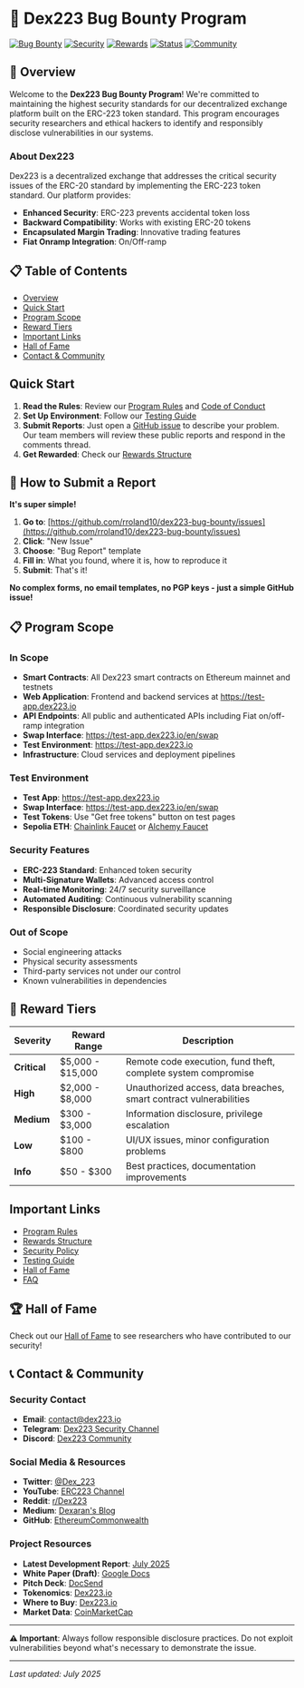 # 🐛 Dex223 Bug Bounty Program

[![Bug Bounty](https://img.shields.io/badge/Bug%20Bounty-Active-brightgreen)](https://github.com/dex223/bug-bounty)
[![Security](https://img.shields.io/badge/Security-Responsible%20Disclosure-blue)](https://github.com/dex223/bug-bounty/blob/main/SECURITY.md)
[![Rewards](https://img.shields.io/badge/Rewards-Up%20to%20$15,000-orange)](https://github.com/dex223/bug-bounty/blob/main/REWARDS.md)
[![Status](https://img.shields.io/badge/Status-Active%20Program-success)](https://github.com/dex223/bug-bounty)
[![Community](https://img.shields.io/badge/Community-500%2B%20Researchers-blueviolet)](https://t.me/Dex223_defi)

## 🎯 Overview

Welcome to the **Dex223 Bug Bounty Program**! We're committed to maintaining the highest security standards for our decentralized exchange platform built on the ERC-223 token standard. This program encourages security researchers and ethical hackers to identify and responsibly disclose vulnerabilities in our systems.

### About Dex223
Dex223 is a decentralized exchange that addresses the critical security issues of the ERC-20 standard by implementing the ERC-223 token standard. Our platform provides:
- **Enhanced Security**: ERC-223 prevents accidental token loss
- **Backward Compatibility**: Works with existing ERC-20 tokens
- **Encapsulated Margin Trading**: Innovative trading features
- **Fiat Onramp Integration**: On/Off-ramp



## 📋 Table of Contents

- [Overview](#-overview)
- [Quick Start](#-quick-start)
- [Program Scope](#-program-scope)
- [Reward Tiers](#-reward-tiers)
- [Important Links](#-important-links)
- [Hall of Fame](#-hall-of-fame)
- [Contact & Community](#-contact--community)

## Quick Start

1. **Read the Rules**: Review our [Program Rules](RULES.md) and [Code of Conduct](CODE_OF_CONDUCT.md)
2. **Set Up Environment**: Follow our [Testing Guide](TESTING_GUIDE.md)
3. **Submit Reports**: Just open a [GitHub issue](https://github.com/rroland10/dex223-bug-bounty/issues) to describe your problem. Our team members will review these public reports and respond in the comments thread.
4. **Get Rewarded**: Check our [Rewards Structure](REWARDS.md)

## 🚀 How to Submit a Report

**It's super simple!**

1. **Go to**: [https://github.com/rroland10/dex223-bug-bounty/issues](https://github.com/rroland10/dex223-bug-bounty/issues)
2. **Click**: "New Issue"
3. **Choose**: "Bug Report" template
4. **Fill in**: What you found, where it is, how to reproduce it
5. **Submit**: That's it!

**No complex forms, no email templates, no PGP keys - just a simple GitHub issue!**

## 📋 Program Scope

### In Scope
- **Smart Contracts**: All Dex223 smart contracts on Ethereum mainnet and testnets
- **Web Application**: Frontend and backend services at https://test-app.dex223.io
- **API Endpoints**: All public and authenticated APIs including Fiat on/off-ramp integration
- **Swap Interface**: https://test-app.dex223.io/en/swap
- **Test Environment**: https://test-app.dex223.io
- **Infrastructure**: Cloud services and deployment pipelines

### Test Environment
- **Test App**: https://test-app.dex223.io
- **Swap Interface**: https://test-app.dex223.io/en/swap
- **Test Tokens**: Use "Get free tokens" button on test pages
- **Sepolia ETH**: [Chainlink Faucet](https://faucets.chain.link/sepolia) or [Alchemy Faucet](https://www.alchemy.com/faucets/ethereum-sepolia)

### Security Features
- **ERC-223 Standard**: Enhanced token security
- **Multi-Signature Wallets**: Advanced access control
- **Real-time Monitoring**: 24/7 security surveillance
- **Automated Auditing**: Continuous vulnerability scanning
- **Responsible Disclosure**: Coordinated security updates

### Out of Scope
- Social engineering attacks
- Physical security assessments
- Third-party services not under our control
- Known vulnerabilities in dependencies

## 🎁 Reward Tiers

| Severity | Reward Range | Description |
|----------|-------------|-------------|
| **Critical** | $5,000 - $15,000 | Remote code execution, fund theft, complete system compromise |
| **High** | $2,000 - $8,000 | Unauthorized access, data breaches, smart contract vulnerabilities |
| **Medium** | $300 - $3,000 | Information disclosure, privilege escalation |
| **Low** | $100 - $800 | UI/UX issues, minor configuration problems |
| **Info** | $50 - $300 | Best practices, documentation improvements |

## Important Links

- [Program Rules](RULES.md)
- [Rewards Structure](REWARDS.md)
- [Security Policy](SECURITY.md)
- [Testing Guide](TESTING_GUIDE.md)
- [Hall of Fame](HALL_OF_FAME.md)
- [FAQ](FAQ.md)

## 🏆 Hall of Fame

Check out our [Hall of Fame](HALL_OF_FAME.md) to see researchers who have contributed to our security!

## 📞 Contact & Community

### Security Contact
- **Email**: contact@dex223.io
- **Telegram**: [Dex223 Security Channel](https://t.me/Dex223_defi)
- **Discord**: [Dex223 Community](https://discord.gg/t5bdeGC5Jk)

### Social Media & Resources
- **Twitter**: [@Dex_223](https://x.com/Dex_223)
- **YouTube**: [ERC223 Channel](https://www.youtube.com/@erc223)
- **Reddit**: [r/Dex223](https://www.reddit.com/r/Dex223)
- **Medium**: [Dexaran's Blog](https://dexaran820.medium.com/)
- **GitHub**: [EthereumCommonwealth](https://github.com/EthereumCommonwealth)

### Project Resources
- **Latest Development Report**: [July 2025](https://gist.github.com/Dexaran/c479c626a1af52853f5e396d2b7fcf9f)
- **White Paper (Draft)**: [Google Docs](https://docs.google.com/document/d/1Ndz-kqrz4bZV-VwxnmgTW6jz9QsoKgy3zHehcNNGLYM/edit)
- **Pitch Deck**: [DocSend](https://docsend.com/view/zdcya97tgiiiqvwy)
- **Tokenomics**: [Dex223.io](http://dex223.io/#tokenomics)
- **Where to Buy**: [Dex223.io](https://www.dex223.io)
- **Market Data**: [CoinMarketCap](https://coinmarketcap.com/currencies/dex223/)

---

**⚠️ Important**: Always follow responsible disclosure practices. Do not exploit vulnerabilities beyond what's necessary to demonstrate the issue.

---

*Last updated: July 2025* 